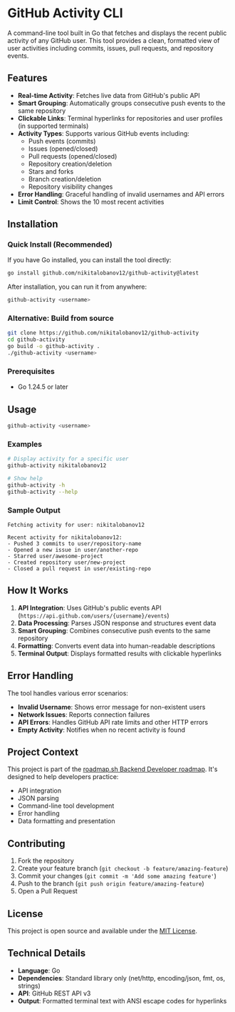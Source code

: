 # GitHub Activity CLI

A command-line tool built in Go that fetches and displays the recent public activity of any GitHub user. This tool provides a clean, formatted view of user activities including commits, issues, pull requests, and repository events.

## Features

- **Real-time Activity**: Fetches live data from GitHub's public API
- **Smart Grouping**: Automatically groups consecutive push events to the same repository
- **Clickable Links**: Terminal hyperlinks for repositories and user profiles (in supported terminals)
- **Activity Types**: Supports various GitHub events including:
  - Push events (commits)
  - Issues (opened/closed)
  - Pull requests (opened/closed)
  - Repository creation/deletion
  - Stars and forks
  - Branch creation/deletion
  - Repository visibility changes
- **Error Handling**: Graceful handling of invalid usernames and API errors
- **Limit Control**: Shows the 10 most recent activities

## Installation

### Quick Install (Recommended)
If you have Go installed, you can install the tool directly:

```bash
go install github.com/nikitalobanov12/github-activity@latest
```

After installation, you can run it from anywhere:
```bash
github-activity <username>
```

### Alternative: Build from source
```bash
git clone https://github.com/nikitalobanov12/github-activity
cd github-activity
go build -o github-activity .
./github-activity <username>
```

### Prerequisites
- Go 1.24.5 or later

## Usage

```bash
github-activity <username>
```

### Examples

```bash
# Display activity for a specific user
github-activity nikitalobanov12

# Show help
github-activity -h
github-activity --help
```

### Sample Output

```
Fetching activity for user: nikitalobanov12

Recent activity for nikitalobanov12:
- Pushed 3 commits to user/repository-name
- Opened a new issue in user/another-repo
- Starred user/awesome-project
- Created repository user/new-project
- Closed a pull request in user/existing-repo
```

## How It Works

1. **API Integration**: Uses GitHub's public events API (`https://api.github.com/users/{username}/events`)
2. **Data Processing**: Parses JSON response and structures event data
3. **Smart Grouping**: Combines consecutive push events to the same repository
4. **Formatting**: Converts event data into human-readable descriptions
5. **Terminal Output**: Displays formatted results with clickable hyperlinks

## Error Handling

The tool handles various error scenarios:
- **Invalid Username**: Shows error message for non-existent users
- **Network Issues**: Reports connection failures
- **API Errors**: Handles GitHub API rate limits and other HTTP errors
- **Empty Activity**: Notifies when no recent activity is found

## Project Context

This project is part of the [roadmap.sh Backend Developer roadmap](https://roadmap.sh/projects/github-user-activity). It's designed to help developers practice:
- API integration
- JSON parsing
- Command-line tool development
- Error handling
- Data formatting and presentation

## Contributing

1. Fork the repository
2. Create your feature branch (`git checkout -b feature/amazing-feature`)
3. Commit your changes (`git commit -m 'Add some amazing feature'`)
4. Push to the branch (`git push origin feature/amazing-feature`)
5. Open a Pull Request

## License

This project is open source and available under the [MIT License](LICENSE).

## Technical Details

- **Language**: Go
- **Dependencies**: Standard library only (net/http, encoding/json, fmt, os, strings)
- **API**: GitHub REST API v3
- **Output**: Formatted terminal text with ANSI escape codes for hyperlinks